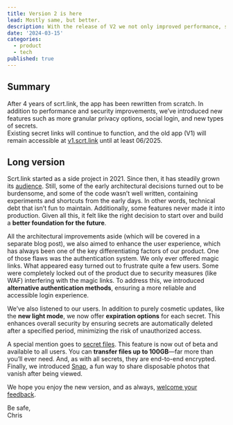 ```yaml
---
title: Version 2 is here
lead: Mostly same, but better.
description: With the release of V2 we not only improved performance, security and user experience, we also added new features. And, end-to-end encrypted file transfer is generally available.
date: '2024-03-15'
categories:
  - product
  - tech
published: true
---
```


## Summary

After 4 years of scrt.link, the app has been rewritten from scratch. In addition to performance and security improvements, we’ve introduced new features such as more granular privacy options, social login, and new types of secrets.  
Existing secret links will continue to function, and the old app (V1) will remain accessible at [v1.scrt.link](https://v1.scrt.link) until at least 06/2025.

## Long version

Scrt.link started as a side project in 2021. Since then, it has steadily grown its [audience](https://plausible.io/scrt.link?period=12mo&keybindHint=L). Still, some of the early architectural decisions turned out to be burdensome, and some of the code wasn’t well written, containing experiments and shortcuts from the early days. In other words, technical debt that isn’t fun to maintain. Additionally, some features never made it into production. Given all this, it felt like the right decision to start over and build a **better foundation for the future**.

All the architectural improvements aside (which will be covered in a separate blog post), we also aimed to enhance the user experience, which has always been one of the key differentiating factors of our product.
One of those flaws was the authentication system. We only ever offered magic links. What appeared easy turned out to frustrate quite a few users. Some were completely locked out of the product due to security measures (like WAF) interfering with the magic links. To address this, we introduced **alternative authentication methods**, ensuring a more reliable and accessible login experience.

We’ve also listened to our users. In addition to purely cosmetic updates, like the **new light mode**, we now offer **expiration options** for each secret. This enhances overall security by ensuring secrets are automatically deleted after a specified period, minimizing the risk of unauthorized access.

A special mention goes to [secret files](/file). This feature is now out of beta and available to all users. You can **transfer files up to 100GB**—far more than you’ll ever need. And, as with all secrets, they are end-to-end encrypted. Finally, we introduced [Snap](/snap), a fun way to share disposable photos that vanish after being viewed.

We hope you enjoy the new version, and as always, [welcome your feedback](/contact).

Be safe,  
Chris
